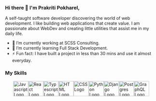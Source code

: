 ### Hi there 👋 I'm Prakriti Pokharel,

A self-taught software developer discovering the world of web development. I like building web applications that create value. I am passionate about WebDev and creating little utilities that assist me in my daily life.

<!--
**iprakritip/iprakritip** is a ✨ _special_ ✨ repository because its `README.md` (this file) appears on your GitHub profile.

Here are some ideas to get you started:


-->
- 🔭 I’m currently working at SCSS Consulting.
- 🌱 I’m currently learning Full Stack Development.
- ⚡ Fun fact: I have built a project in less than 30 mins and use it almost everyday.

### My Skills
<div style="display:flex; justify-content: center; align-items:center; ">
<img src="https://upload.wikimedia.org/wikipedia/commons/thumb/6/6a/JavaScript-logo.png/640px-JavaScript-logo.png" alt="Javascript Logo" width="50">
<img src="https://upload.wikimedia.org/wikipedia/commons/thumb/a/a7/React-icon.svg/2300px-React-icon.svg.png" alt="React Logo" width="50">
<img src="https://upload.wikimedia.org/wikipedia/commons/thumb/4/4c/Typescript_logo_2020.svg/2048px-Typescript_logo_2020.svg.png" alt="Typescript Logo" width="50">
<img src="https://cdn-icons-png.flaticon.com/512/732/732212.png" alt="HTML Logo" width="50">
<img src="https://upload.wikimedia.org/wikipedia/commons/thumb/d/d5/CSS3_logo_and_wordmark.svg/1200px-CSS3_logo_and_wordmark.svg.png" alt="CSS Logo" width="50">
<img src="https://upload.wikimedia.org/wikipedia/commons/thumb/c/c3/Python-logo-notext.svg/1869px-Python-logo-notext.svg.png" alt="Python Logo" width="50">
<img src="https://www.djangoproject.com/m/img/logos/django-logo-negative.png" alt="Django Logo" width="50">
<img src="https://upload.wikimedia.org/wikipedia/commons/thumb/2/29/Postgresql_elephant.svg/1200px-Postgresql_elephant.svg.png" alt="Postgres Logo" width="50">
<img src="https://upload.wikimedia.org/wikipedia/commons/thumb/1/17/GraphQL_Logo.svg/1024px-GraphQL_Logo.svg.png" alt="GraphQL Logo" width="50">

</div>


